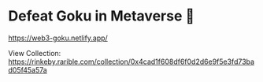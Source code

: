 # Defeat Goku in Metaverse 👋

https://web3-goku.netlify.app/

View Collection: https://rinkeby.rarible.com/collection/0x4cad1f608df6f0d2d6e9f5e3fd73bad05f45a57a
